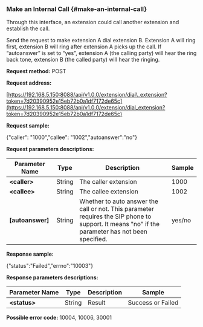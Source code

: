 ### Make an Internal Call {#make-an-internal-call}

Through this interface, an extension could call another extension and establish the call.

Send the request to make extension A dial extension B. Extension A will ring first, extension B will ring after extension A picks up the call. If “autoanswer” is set to “yes”, extension A \(the calling party\) will hear the ring back tone, extension B \(the called party\) will hear the ringing.

**Request method:** POST

**Request address:**

[https://192.168.5.150:8088/api/v1.0.0/extension/dial\_extension?token=7d20390952e15eb72b0a1df7172de65c](https://192.168.5.150:8088/api/v1.0.0/extension/dial_extension?token=7d20390952e15eb72b0a1df7172de65c)

**Request sample:**

{"caller": "1000","callee": "1002","autoanswer":"no"}

**Request parameters descriptions:**

| **Parameter Name** | **Type** | **Description** | **Sample** |
| --- | --- | --- | --- |
| **&lt;caller&gt;** | String | The caller extension | 1000 |
| **&lt;callee&gt;** | String | The callee extension | 1002 |
| **\[autoanswer\]** | String | Whether to auto answer the call or not. This parameter requires the SIP phone to support. It means "no" if the parameter has not been specified. | yes/no |

**Response sample:**

{"status":"Failed","errno":"10003"}

**Response parameters descriptions:**

| **Parameter Name** | **Type** | **Description** | **Sample** |
| --- | --- | --- | --- |
| **&lt;status&gt;** | String | Result | Success or Failed |

**Possible error code:** 10004, 10006, 30001

